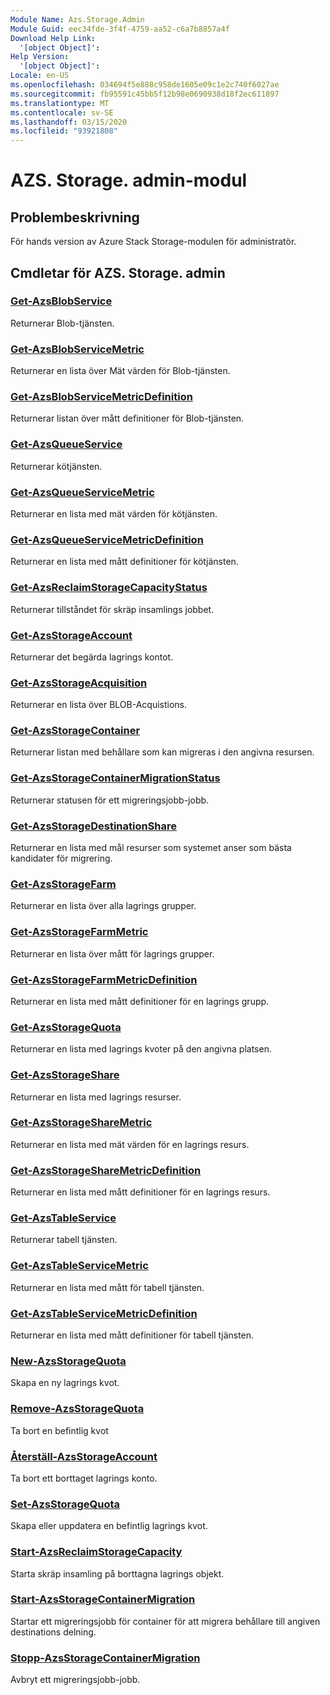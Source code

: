 ```yaml
---
Module Name: Azs.Storage.Admin
Module Guid: eec34fde-3f4f-4759-aa52-c6a7b8857a4f
Download Help Link:
  '[object Object]': 
Help Version:
  '[object Object]': 
Locale: en-US
ms.openlocfilehash: 034694f5e888c958de1605e09c1e2c740f6027ae
ms.sourcegitcommit: fb95591c45bb5f12b98e0690938d18f2ec611897
ms.translationtype: MT
ms.contentlocale: sv-SE
ms.lasthandoff: 03/15/2020
ms.locfileid: "93921808"
---
```

# AZS. Storage. admin-modul
## Problembeskrivning
För hands version av Azure Stack Storage-modulen för administratör.  

## Cmdletar för AZS. Storage. admin
### [Get-AzsBlobService](Get-AzsBlobService.md)
Returnerar Blob-tjänsten.

### [Get-AzsBlobServiceMetric](Get-AzsBlobServiceMetric.md)
Returnerar en lista över Mät värden för Blob-tjänsten.

### [Get-AzsBlobServiceMetricDefinition](Get-AzsBlobServiceMetricDefinition.md)
Returnerar listan över mått definitioner för Blob-tjänsten.

### [Get-AzsQueueService](Get-AzsQueueService.md)
Returnerar kötjänsten.

### [Get-AzsQueueServiceMetric](Get-AzsQueueServiceMetric.md)
Returnerar en lista med mät värden för kötjänsten.

### [Get-AzsQueueServiceMetricDefinition](Get-AzsQueueServiceMetricDefinition.md)
Returnerar en lista med mått definitioner för kötjänsten.

### [Get-AzsReclaimStorageCapacityStatus](Get-AzsReclaimStorageCapacityStatus.md)
Returnerar tillståndet för skräp insamlings jobbet.

### [Get-AzsStorageAccount](Get-AzsStorageAccount.md)
Returnerar det begärda lagrings kontot.

### [Get-AzsStorageAcquisition](Get-AzsStorageAcquisition.md)
Returnerar en lista över BLOB-Acquistions.

### [Get-AzsStorageContainer](Get-AzsStorageContainer.md)
Returnerar listan med behållare som kan migreras i den angivna resursen.

### [Get-AzsStorageContainerMigrationStatus](Get-AzsStorageContainerMigrationStatus.md)
Returnerar statusen för ett migreringsjobb-jobb.

### [Get-AzsStorageDestinationShare](Get-AzsStorageDestinationShare.md)
Returnerar en lista med mål resurser som systemet anser som bästa kandidater för migrering.

### [Get-AzsStorageFarm](Get-AzsStorageFarm.md)
Returnerar en lista över alla lagrings grupper.

### [Get-AzsStorageFarmMetric](Get-AzsStorageFarmMetric.md)
Returnerar en lista över mått för lagrings grupper.

### [Get-AzsStorageFarmMetricDefinition](Get-AzsStorageFarmMetricDefinition.md)
Returnerar en lista med mått definitioner för en lagrings grupp.

### [Get-AzsStorageQuota](Get-AzsStorageQuota.md)
Returnerar en lista med lagrings kvoter på den angivna platsen.

### [Get-AzsStorageShare](Get-AzsStorageShare.md)
Returnerar en lista med lagrings resurser.

### [Get-AzsStorageShareMetric](Get-AzsStorageShareMetric.md)
Returnerar en lista med mät värden för en lagrings resurs.

### [Get-AzsStorageShareMetricDefinition](Get-AzsStorageShareMetricDefinition.md)
Returnerar en lista med mått definitioner för en lagrings resurs.

### [Get-AzsTableService](Get-AzsTableService.md)
Returnerar tabell tjänsten.

### [Get-AzsTableServiceMetric](Get-AzsTableServiceMetric.md)
Returnerar en lista med mått för tabell tjänsten.

### [Get-AzsTableServiceMetricDefinition](Get-AzsTableServiceMetricDefinition.md)
Returnerar en lista med mått definitioner för tabell tjänsten.

### [New-AzsStorageQuota](New-AzsStorageQuota.md)
Skapa en ny lagrings kvot.

### [Remove-AzsStorageQuota](Remove-AzsStorageQuota.md)
Ta bort en befintlig kvot

### [Återställ-AzsStorageAccount](Restore-AzsStorageAccount.md)
Ta bort ett borttaget lagrings konto.

### [Set-AzsStorageQuota](Set-AzsStorageQuota.md)
Skapa eller uppdatera en befintlig lagrings kvot.

### [Start-AzsReclaimStorageCapacity](Start-AzsReclaimStorageCapacity.md)
Starta skräp insamling på borttagna lagrings objekt.

### [Start-AzsStorageContainerMigration](Start-AzsStorageContainerMigration.md)
Startar ett migreringsjobb för container för att migrera behållare till angiven destinations delning.

### [Stopp-AzsStorageContainerMigration](Stop-AzsStorageContainerMigration.md)
Avbryt ett migreringsjobb-jobb.

